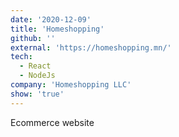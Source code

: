 ```yaml
---
date: '2020-12-09'
title: 'Homeshopping'
github: ''
external: 'https://homeshopping.mn/'
tech:
  - React
  - NodeJs
company: 'Homeshopping LLC'
show: 'true'
---
```


Ecommerce website
